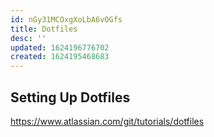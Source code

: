 ```yaml
---
id: nGy31MCOxgXoLbA6vOGfs
title: Dotfiles
desc: ''
updated: 1624196776702
created: 1624195468683
---
```


## Setting Up Dotfiles
https://www.atlassian.com/git/tutorials/dotfiles
